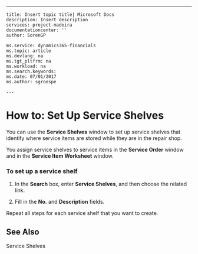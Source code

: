 ---
    title: Insert topic title| Microsoft Docs
    description: Insert description
    services: project-madeira
    documentationcenter: ''
    author: SorenGP

    ms.service: dynamics365-financials
    ms.topic: article
    ms.devlang: na
    ms.tgt_pltfrm: na
    ms.workload: na
    ms.search.keywords:
    ms.date: 07/01/2017
    ms.author: sgroespe

    ---
# How to: Set Up Service Shelves
You can use the **Service Shelves** window to set up service shelves that identify where service items are stored while they are in the repair shop.  
  
 You assign service shelves to service items in the **Service Order** window and in the **Service Item Worksheet** window.  
  
### To set up a service shelf  
  
1.  In the **Search** box, enter **Service Shelves**, and then choose the related link.  
  
2.  Fill in the **No.** and **Description** fields.  
  
 Repeat all steps for each service shelf that you want to create.  
  
## See Also  
 Service Shelves